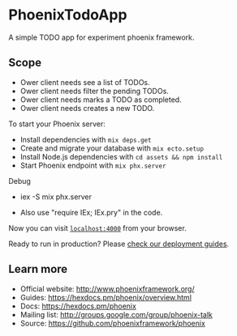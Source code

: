 # PhoenixTodoApp
  A simple TODO app for experiment phoenix framework.

## Scope
  - Ower client needs see a list of TODOs.
  - Ower client needs filter the pending TODOs.
  - Ower client needs marks a TODO as completed.
  - Ower client needs creates a new TODO.


To start your Phoenix server:

  * Install dependencies with `mix deps.get`
  * Create and migrate your database with `mix ecto.setup`
  * Install Node.js dependencies with `cd assets && npm install`
  * Start Phoenix endpoint with `mix phx.server`

Debug
  * iex -S mix phx.server

  * Also use "require IEx; IEx.pry" in the code.

Now you can visit [`localhost:4000`](http://localhost:4000) from your browser.

Ready to run in production? Please [check our deployment guides](https://hexdocs.pm/phoenix/deployment.html).

## Learn more

  * Official website: http://www.phoenixframework.org/
  * Guides: https://hexdocs.pm/phoenix/overview.html
  * Docs: https://hexdocs.pm/phoenix
  * Mailing list: http://groups.google.com/group/phoenix-talk
  * Source: https://github.com/phoenixframework/phoenix
